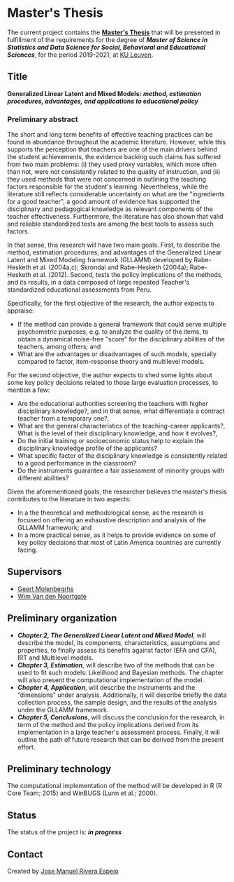 # Master's Thesis
The current project contains the [**Master's Thesis**](https://raw.githubusercontent.com/jriveraespejo/thesis/master/thesis_JoseRivera.pdf) that will be presented in fulfillment of the requirements for the degree of **_Master of Science in Statistics and Data Science for Social, Behavioral and Educational Sciences_**, for the period 2019-2021, at [KU Leuven](https://onderwijsaanbod.kuleuven.be/2020/opleidingen/e/CQ_50550147.htm#activetab=diploma_omschrijving).

## Title
**Generalized Linear Latent and Mixed Models:**
**_method, estimation procedures, advantages, and applications to educational policy_**


### Preliminary abstract

The short and long term benefits of effective teaching practices can be found in abundance throughout the academic literature. However, while this supports the perception that teachers are one of the main drivers behind the student achievements, the evidence backing such claims has suffered from two main problems: (i) they used proxy variables, which more often than not, were not consistently related to the quality of instruction, and (ii) they used methods that were not concerned in outlining the teaching factors responsible for the student's learning. Nevertheless, while the literature still reflects considerable uncertainty on what are the "ingredients for a good teacher", a good amount of evidence has supported the disciplinary and pedagogical knowledge as relevant components of the teacher effectiveness. Furthermore, the literature has also shown that valid and reliable standardized tests are among the best tools to assess such factors. 

In that sense, this research will have two main goals. First, to describe the method, estimation procedures, and advantages of the Generalized Linear Latent and Mixed Modeling framework (GLLAMM) developed by Rabe-Hesketh et al. (2004a,c); Skrondal and Rabe-Hesketh
(2004a); Rabe-Hesketh et al. (2012). Second, tests the policy implications of the methods, and its results, in a data composed of large repeated Teacher's standardized educational assessments from Peru.

Specifically, for the first objective of the research, the author expects to appraise:
* If the method can provide a general framework that could serve multiple psychometric purposes, e.g. to analyze the quality of the items, to obtain a dynamical noise-free "score" for the disciplinary abilities of the teachers, among others; and
* What are the advantages or disadvantages of such models, specially compared to factor, item-response theory and multilevel models.

For the second objective, the author expects to shed some lights about some key policy decisions related to those large evaluation processes, to mention a few:
* Are the educational authorities screening the teachers with higher disciplinary knowledge?, and in that sense, what differentiate a contract teacher from a temporary one?,
* What are the general characteristics of the teaching-career applicants?, What is the level of their disciplinary knowledge, and how it evolves?,
* Do the initial training or socioeconomic status help to explain the disciplinary knowledge profile of the applicants?
* What specific factor of the disciplinary knowledge is consistently related to a good performance in the classroom?
* Do the instruments guarantee a fair assessment of minority groups with different abilities?

Given the aforementioned goals, the researcher believes the master's thesis contributes to the literature in two aspects:
* In a the theoretical and methodological sense, as the research is focused on offering an exhaustive description and analysis of the GLLAMM framework; and 
* In a more practical sense, as it helps to provide evidence on some of key policy decisions that most of Latin America countries are currently facing.


## Supervisors
* [Geert Molenbegrhs](https://www.kuleuven.be/wieiswie/nl/person/00056633)
* [Wim Van den Noortgate](https://www.kuleuven.be/wieiswie/nl/person/00006844)


## Preliminary organization
* **_Chapter 2, The Generalized Linear Latent and Mixed Model_**, will describe the model, its components, characteristics, assumptions and properties, to finally assess its benefits against factor (EFA and CFA), IRT and Multilevel models.
* **_Chapter 3, Estimation_**, will describe two of the methods that can be used to fit such models: Likelihood and Bayesian methods. The chapter will also present the computational implementation of the model.
* **_Chapter 4, Application_**, will describe the instruments and the ”dimensions” under analysis. Additionally, it will describe briefly the data collection process, the sample design, and the results of the analysis under the GLLAMM framework.
* **_Chapter 5, Conclusions_**, will discuss the conclusion for the research, in term of the method and the policy implications derived from its implementation in a large teacher's assessment process. Finally, it will outline the path of future research that can be derived from the present effort.


## Preliminary technology
The computational implementation of the method will be developed in R (R Core Team; 2015) and WinBUGS (Lunn et al.; 2000).


## Status
The status of the project is: **_in progress_**


## Contact
Created by [Jose Manuel Rivera Espejo](http://linkedin.com/in/jriveraespejo)
